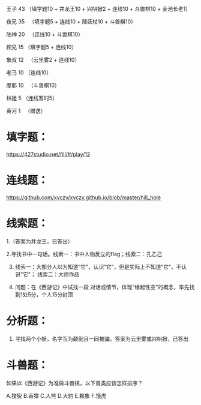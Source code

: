 王子  43  （填字题10 + 井龙王10 + 兴哄掀2 + 连线10 + 斗兽棋10 + 金池长老1）

夜兄  35   （填字题5 + 连线10 + 降妖杖10 + 斗兽棋10）

陆神  20   （连线10 + 斗兽棋10）

顾兄  15   （填字题5 + 连线10）

象叔  12   （云里雾2 + 连线10）

老马  10   （连线10）

摩耶  10   （斗兽棋10）

林姐  5    （连线暂时5）

黄河  1    （赠送）



# 填字题：

https://427studio.net/fill/#/play/12


# 连线题：

https://github.com/xyczy/xyczy.github.io/blob/master/hill_hole


# 线索题：

1.（答案为井龙王，已答出）

2.寻找书中一句话。线索一：书中人物反立的flag；线索二：孔乙己

3. 线索一：大部分人以为知道“它”，认识“它”，但是实际上不知道“它”，不认识"它"；
线索二：大师作品

4. 问题：在《西游记》中试找一段 对话或情节，体现“缘起性空”的概念，率先找到1处5分，个人15分封顶


# 分析题：

1. 寻找两个小妖，名字互为颠倒且一同被骗。答案为云里雾或兴哄掀，已答出


# 斗兽题：

如果以《西游记》为准做斗兽棋，以下兽类应该怎样排序？

A.狻猊 B.香獐 C.人熊 D.大豹 E.赖象 F.饿虎
